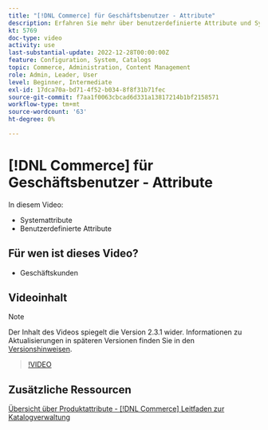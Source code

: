 ```yaml
---
title: "[!DNL Commerce] für Geschäftsbenutzer - Attribute"
description: Erfahren Sie mehr über benutzerdefinierte Attribute und Systemattribute für Produkte.
kt: 5769
doc-type: video
activity: use
last-substantial-update: 2022-12-28T00:00:00Z
feature: Configuration, System, Catalogs
topic: Commerce, Administration, Content Management
role: Admin, Leader, User
level: Beginner, Intermediate
exl-id: 17dca70a-bd71-4f52-b034-8f8f31b71fec
source-git-commit: f7aa1f0063cbcad6d331a13817214b1bf2158571
workflow-type: tm+mt
source-wordcount: '63'
ht-degree: 0%

---
```


# [!DNL Commerce] für Geschäftsbenutzer - Attribute

In diesem Video:

- Systemattribute
- Benutzerdefinierte Attribute

## Für wen ist dieses Video?

- Geschäftskunden

## Videoinhalt

>[!NOTE]
>
>Der Inhalt des Videos spiegelt die Version 2.3.1 wider. Informationen zu Aktualisierungen in späteren Versionen finden Sie in den [Versionshinweisen](https://experienceleague.adobe.com/docs/commerce-operations/release/notes/overview.html).

>[!VIDEO](https://video.tv.adobe.com/v/35954?quality=12&learn=on)

## Zusätzliche Ressourcen

[Übersicht über Produktattribute - [!DNL Commerce] Leitfaden zur Katalogverwaltung](https://experienceleague.adobe.com/docs/commerce-admin/catalog/product-attributes/product-attributes.html)
